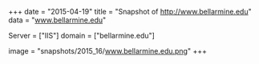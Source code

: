 
+++
date = "2015-04-19"
title = "Snapshot of http://www.bellarmine.edu"
data = "www.bellarmine.edu"

Server = ["IIS"]
domain = ["bellarmine.edu"]

  image = "snapshots/2015_16/www.bellarmine.edu.png"
+++
#
